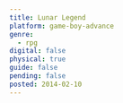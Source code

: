 ```yaml
---
title: Lunar Legend
platform: game-boy-advance
genre:
  - rpg
digital: false
physical: true
guide: false
pending: false
posted: 2014-02-10
---
```

